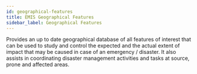 ```yaml
---
id: geographical-features
title: EMIS Geographical Features
sidebar_label: Geographical Features
---
```


Provides an up to date geographical database of all features of interest that can be used to study and control the expected and the actual extent of impact that may be caused in case of an emergency / disaster. It also assists in coordinating disaster management activities and tasks at source, prone and affected areas.
